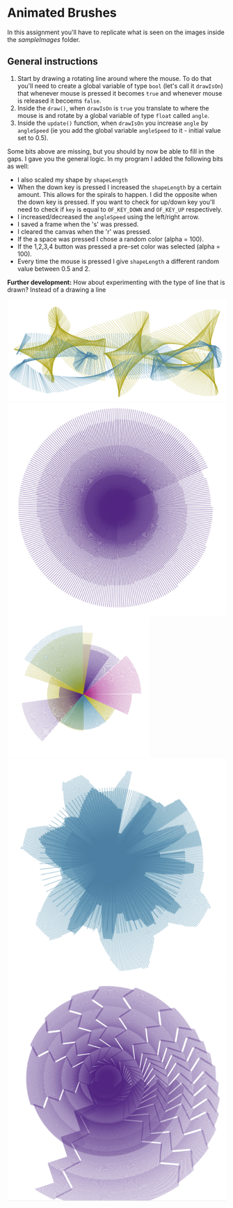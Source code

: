 # Animated Brushes

In this assignment you'll have to replicate what is seen on the images inside the _sampleImages_ folder.

## General instructions
1. Start by drawing a rotating line around where the mouse. To do that you'll need to create a global variable of type `bool` (let's call it `drawIsOn`) that whenever mouse is pressed it becomes `true` and whenever mouse is released it becoems `false`. 
2. Inside the `draw()`, when `drawIsOn` is `true` you translate to where the mouse is and rotate by a global variable of type `float` called `angle`.
3. Inside the `update()` function, when `drawIsOn` you increase `angle` by `angleSpeed` (ie you add the global variable `angleSpeed` to it - initial value set to 0.5).

Some bits above are missing, but you should by now be able to fill in the gaps. I gave you the general logic. In my program I added the following bits as well:
* I also scaled my shape by `shapeLength`
* When the down key is pressed I increased the `shapeLength` by a certain amount. This allows for the spirals to happen. I did the opposite when the down key is pressed. If you want to check for up/down key you'll need to check if `key` is equal to `OF_KEY_DOWN` and `OF_KEY_UP` respectively.
* I increased/decreased the `angleSpeed` using the left/right arrow.
* I saved a frame when the 's' was pressed.
* I cleared the canvas when the 'r' was pressed.
* If the a space was pressed I chose a random color (alpha = 100).
* If the 1,2,3,4 button was pressed a pre-set color was selected (alpha = 100).
* Every time the mouse is pressed I give `shapeLength` a different random value between 0.5 and 2.

__Further development:__ How about experimenting with the type of line that is drawn? Instead of a drawing a line

![header](sampleImages/sample1.png)
![header](sampleImages/sample2.png)
![header](sampleImages/sample3.png)
![header](sampleImages/sample4.png)
![header](sampleImages/sample5.png)
